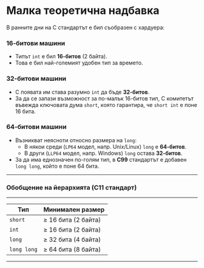 # Малка теоретична надбавка

В ранните дни на C стандартът е бил съобразен с хардуера:

### 16-битови машини
- Типът `int` е бил **16-битов** (2 байта).  
- Това е бил най-големият удобен тип за времето.  

### 32-битови машини
- С появата им става разумно `int` да бъде **32-битов**.  
- За да се запази възможност за по-малък 16-битов тип, C комитетът въвежда ключовата дума `short`, която гарантира, че `short int` е поне 16 бита.  

### 64-битови машини
- Възникват неясноти относно размера на `long`:  
  - В някои среди (`LP64` модел, напр. Unix/Linux) `long` е **64-битов**.  
  - В други (`LLP64` модел, напр. Windows) `long` остава **32-битов**.  
- За да има еднозначен по-голям тип, в **C99** стандартът е добавен `long long`, който е поне 64 бита.  

---

### Обобщение на йерархията (C11 стандарт)

---

| Тип        | Минимален размер           |
|------------|----------------------------|
| `short`    | ≥ 16 бита (2 байта)        |
| `int`      | ≥ 16 бита (2 байта)        |
| `long`     | ≥ 32 бита (4 байта)        |
| `long long`| ≥ 64 бита (8 байта)        |

---
